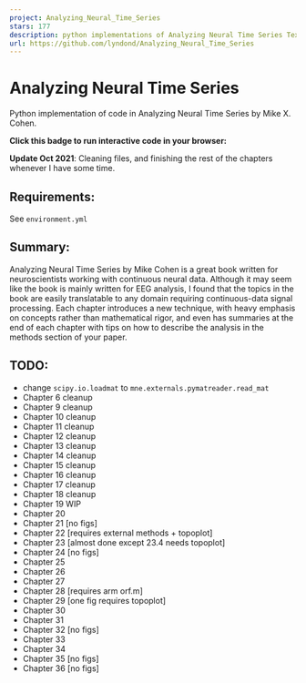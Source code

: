 ```yaml
---
project: Analyzing_Neural_Time_Series
stars: 177
description: python implementations of Analyzing Neural Time Series Textbook
url: https://github.com/lyndond/Analyzing_Neural_Time_Series
---
```


Analyzing Neural Time Series
============================

Python implementation of code in Analyzing Neural Time Series by Mike X. Cohen.

**Click this badge to run interactive code in your browser:**

**Update Oct 2021**: Cleaning files, and finishing the rest of the chapters whenever I have some time.

Requirements:
-------------

See `environment.yml`

Summary:
--------

Analyzing Neural Time Series by Mike Cohen is a great book written for neuroscientists working with continuous neural data. Although it may seem like the book is mainly written for EEG analysis, I found that the topics in the book are easily translatable to any domain requiring continuous-data signal processing. Each chapter introduces a new technique, with heavy emphasis on concepts rather than mathematical rigor, and even has summaries at the end of each chapter with tips on how to describe the analysis in the methods section of your paper.

TODO:
-----

-   change `scipy.io.loadmat` to `mne.externals.pymatreader.read_mat`
-   Chapter 6 cleanup
-   Chapter 9 cleanup
-   Chapter 10 cleanup
-   Chapter 11 cleanup
-   Chapter 12 cleanup
-   Chapter 13 cleanup
-   Chapter 14 cleanup
-   Chapter 15 cleanup
-   Chapter 16 cleanup
-   Chapter 17 cleanup
-   Chapter 18 cleanup
-   Chapter 19 WIP
-   Chapter 20
-   Chapter 21 \[no figs\]
-   Chapter 22 \[requires external methods + topoplot\]
-   Chapter 23 \[almost done except 23.4 needs topoplot\]
-   Chapter 24 \[no figs\]
-   Chapter 25
-   Chapter 26
-   Chapter 27
-   Chapter 28 \[requires arm orf.m\]
-   Chapter 29 \[one fig requires topoplot\]
-   Chapter 30
-   Chapter 31
-   Chapter 32 \[no figs\]
-   Chapter 33
-   Chapter 34
-   Chapter 35 \[no figs\]
-   Chapter 36 \[no figs\]
